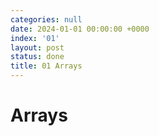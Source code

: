```yaml
---
categories: null
date: 2024-01-01 00:00:00 +0000
index: '01'
layout: post
status: done
title: 01 Arrays
---
```


# Arrays